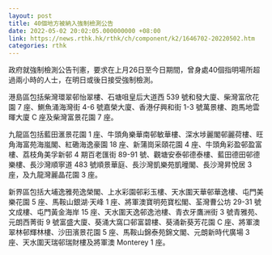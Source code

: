 ```yaml
---
layout: post
title: 40個地方被納入強制檢測公告
date: 2022-05-02 20:02:05.000000000 +08:00
link: https://news.rthk.hk/rthk/ch/component/k2/1646702-20220502.htm
categories: rthk
---
```


政府就強制檢測公告刊憲，要求在上月26日至今日期間，曾身處40個指明場所超過兩小時的人士，在明日或後日接受強制檢測。

港島區包括柴灣環翠邨怡翠樓、石塘咀皇后大道西 539 號和發大廈、柴灣富欣花園 7 座、鰂魚涌海灣街 4-6 號嘉榮大廈、香港仔興和街 1-3 號萬景樓、跑馬地雲暉大廈 C 座及柴灣富景花園 7 座。

九龍區包括藍田滙景花園 1 座、牛頭角樂華南邨敏華樓、深水埗麗閣邨麗荷樓、旺角海富苑海嵐閣、紅磡海逸豪園 18 座、新蒲崗采頤花園 4 座、牛頭角彩盈邨盈富樓、荔枝角美孚新邨 4 期百老匯街 89-91 號、觀塘安泰邨德泰樓、藍田德田邨德樂樓、長沙灣順寧道 483 號順景華庭、長沙灣凱樂苑凱曈閣、長沙灣昇悅居 3 座，及九龍灣麗晶花園 3 座。

新界區包括大埔逸雅苑逸榮閣、上水彩園邨彩玉樓、天水圍天華邨華逸樓、屯門美樂花園 5 座、馬鞍山銀湖‧天峰 1 座、將軍澳寶明苑寶松閣、荃灣曹公坊 29-31 號文成樓、屯門黃金海岸 15 座、天水圍天逸邨逸池樓、青衣牙鷹洲街 3 號青雅苑、元朗西菁街 9 號富盛大廈、葵涌大窩口邨富碧樓、葵涌新葵芳花園 C 座、將軍澳翠林邨輝林樓、沙田濱景花園 5 座、馬鞍山錦泰苑錦文閣、元朗新時代廣場 3 座、天水圍天瑞邨瑞財樓及將軍澳 Monterey 1 座。
